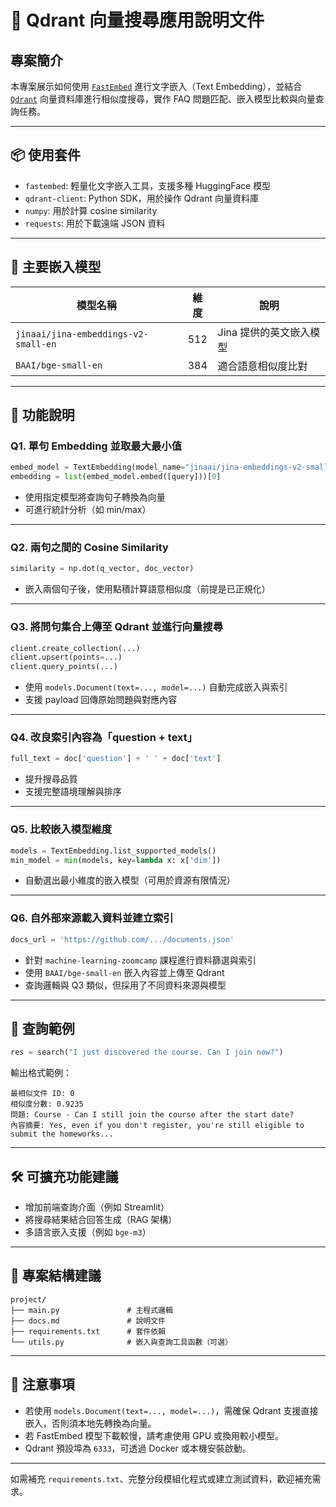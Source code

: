 
# 📘 Qdrant 向量搜尋應用說明文件

## 專案簡介

本專案展示如何使用 [`FastEmbed`](https://github.com/anzu-inc/fastembed) 進行文字嵌入（Text Embedding），並結合 [`Qdrant`](https://qdrant.tech/) 向量資料庫進行相似度搜尋，實作 FAQ 問題匹配、嵌入模型比較與向量查詢任務。

---

## 📦 使用套件

* `fastembed`: 輕量化文字嵌入工具，支援多種 HuggingFace 模型
* `qdrant-client`: Python SDK，用於操作 Qdrant 向量資料庫
* `numpy`: 用於計算 cosine similarity
* `requests`: 用於下載遠端 JSON 資料

---

## 📐 主要嵌入模型

| 模型名稱                                 | 維度  | 說明             |
| ------------------------------------ | --- | -------------- |
| `jinaai/jina-embeddings-v2-small-en` | 512 | Jina 提供的英文嵌入模型 |
| `BAAI/bge-small-en`                  | 384 | 適合語意相似度比對      |

---

## 🧪 功能說明

### Q1. 單句 Embedding 並取最大最小值

```python
embed_model = TextEmbedding(model_name="jinaai/jina-embeddings-v2-small-en")
embedding = list(embed_model.embed([query]))[0]
```

* 使用指定模型將查詢句子轉換為向量
* 可進行統計分析（如 min/max）

---

### Q2. 兩句之間的 Cosine Similarity

```python
similarity = np.dot(q_vector, doc_vector)
```

* 嵌入兩個句子後，使用點積計算語意相似度（前提是已正規化）

---

### Q3. 將問句集合上傳至 Qdrant 並進行向量搜尋

```python
client.create_collection(...)
client.upsert(points=...)
client.query_points(...)
```

* 使用 `models.Document(text=..., model=...)` 自動完成嵌入與索引
* 支援 payload 回傳原始問題與對應內容

---

### Q4. 改良索引內容為「question + text」

```python
full_text = doc['question'] + ' ' + doc['text']
```

* 提升搜尋品質
* 支援完整語境理解與排序

---

### Q5. 比較嵌入模型維度

```python
models = TextEmbedding.list_supported_models()
min_model = min(models, key=lambda x: x['dim'])
```

* 自動選出最小維度的嵌入模型（可用於資源有限情況）

---

### Q6. 自外部來源載入資料並建立索引

```python
docs_url = 'https://github.com/.../documents.json'
```

* 針對 `machine-learning-zoomcamp` 課程進行資料篩選與索引
* 使用 `BAAI/bge-small-en` 嵌入內容並上傳至 Qdrant
* 查詢邏輯與 Q3 類似，但採用了不同資料來源與模型

---

## 🧪 查詢範例

```python
res = search("I just discovered the course. Can I join now?")
```

輸出格式範例：

```text
最相似文件 ID: 0
相似度分數: 0.9235
問題: Course - Can I still join the course after the start date?
內容摘要: Yes, even if you don't register, you're still eligible to submit the homeworks...
```

---

## 🛠️ 可擴充功能建議

* 增加前端查詢介面（例如 Streamlit）
* 將搜尋結果結合回答生成（RAG 架構）
* 多語言嵌入支援（例如 `bge-m3`）

---

## 📂 專案結構建議

```
project/
├── main.py               # 主程式邏輯
├── docs.md               # 說明文件
├── requirements.txt      # 套件依賴
└── utils.py              # 嵌入與查詢工具函數（可選）
```

---

## 📌 注意事項

* 若使用 `models.Document(text=..., model=...)`，需確保 Qdrant 支援直接嵌入，否則須本地先轉換為向量。
* 若 FastEmbed 模型下載較慢，請考慮使用 GPU 或換用較小模型。
* Qdrant 預設埠為 `6333`，可透過 Docker 或本機安裝啟動。

---

如需補充 `requirements.txt`、完整分段模組化程式或建立測試資料，歡迎補充需求。
